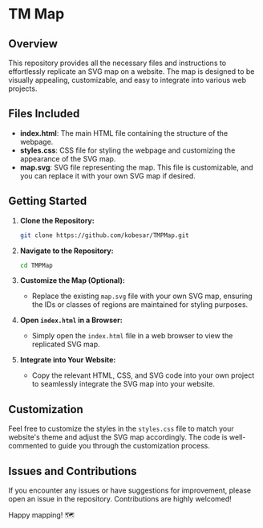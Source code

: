 # TM Map

## Overview

This repository provides all the necessary files and instructions to effortlessly replicate an SVG map on a website. The map is designed to be visually appealing, customizable, and easy to integrate into various web projects.

## Files Included

- **index.html**: The main HTML file containing the structure of the webpage.
- **styles.css**: CSS file for styling the webpage and customizing the appearance of the SVG map.
- **map.svg**: SVG file representing the map. This file is customizable, and you can replace it with your own SVG map if desired.

## Getting Started

1. **Clone the Repository:**
   ```bash
   git clone https://github.com/kobesar/TMPMap.git
   ```

2. **Navigate to the Repository:**
   ```bash
   cd TMPMap
   ```

3. **Customize the Map (Optional):**
   - Replace the existing `map.svg` file with your own SVG map, ensuring the IDs or classes of regions are maintained for styling purposes.

4. **Open `index.html` in a Browser:**
   - Simply open the `index.html` file in a web browser to view the replicated SVG map.

5. **Integrate into Your Website:**
   - Copy the relevant HTML, CSS, and SVG code into your own project to seamlessly integrate the SVG map into your website.

## Customization

Feel free to customize the styles in the `styles.css` file to match your website's theme and adjust the SVG map accordingly. The code is well-commented to guide you through the customization process.

## Issues and Contributions

If you encounter any issues or have suggestions for improvement, please open an issue in the repository. Contributions are highly welcomed!

Happy mapping! 🗺️